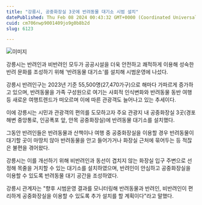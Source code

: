 ```yaml
---
title: "강릉시, 공중화장실 3곳에 반려동물 대기소 시범 설치"
datePublished: Thu Feb 08 2024 00:43:32 GMT+0000 (Coordinated Universal Time)
cuid: cm706nwp9001409jo9g0b8b2d
slug: 6123

---
```



![이미지](https://cdn.hashnode.com/res/hashnode/image/upload/v1739260277691/ee433ac4-5193-4b2f-b304-f9bf46e3b594.jpeg)

강릉시는 반려인과 비반려인 모두가 공공시설을 더욱 안전하고 쾌적하게 이용해 성숙한 반려 문화를 조성하기 위해 '반려동물 대기소'를 설치해 시범운영에 나섰다.

강릉시 반려인구는 2023년 기준 55,500명(27,470가구)으로 해마다 가파르게 증가하고 있으며, 반려동물을 가족 구성원으로 여기는 사회적 인식변화와 반려동물 동반 여행 등 새로운 여행트렌드가 떠오르며 이에 따른 관광객도 늘어나고 있는 추세이다.

이에 강릉시는 시민과 관광객의 편의를 도모하고자 주요 관광지 내 공중화장실 3곳(경포해변 중앙통로, 인공폭포 앞, 안목 공중화장실)에 반려동물 대기소를 설치했다.

그동안 반려인들은 반려동물과 산책이나 여행 중 공중화장실을 이용할 경우 반려동물이 대기할 곳이 마땅치 않아 반려동물을 안고 들어가거나 화장실 근처에 묶어두는 등 적잖은 불편을 겪어왔다.

강릉시는 이를 개선하기 위해 비반려인과 동선이 겹치지 않는 화장실 입구 주변으로 선정해 목줄을 거치할 수 있는 대기소를 설치하였으며, 반려인이 안심하고 공중화장실을 이용할 수 있도록 반려동물 대기 공간을 조성하였다.

강릉시 관계자는 "향후 시범운영 결과를 모니터링해 반려동물과 반려인, 비반려인이 편리하게 공중화장실을 이용할 수 있도록 추가 설치를 할 계획이다"라고 말했다.